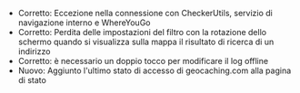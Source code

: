 
- Corretto: Eccezione nella connessione con CheckerUtils, servizio di navigazione interno e WhereYouGo
- Corretto: Perdita delle impostazioni del filtro con la rotazione dello schermo quando si visualizza sulla mappa il risultato di ricerca di un indirizzo
- Corretto: è necessario un doppio tocco per modificare il log offline
- Nuovo: Aggiunto l'ultimo stato di accesso di geocaching.com alla pagina di stato
